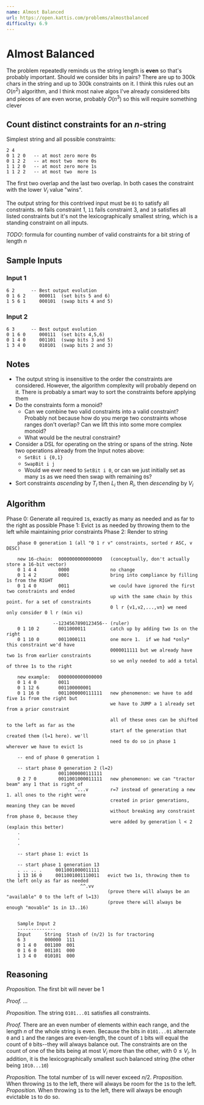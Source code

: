 ```yaml
---
name: Almost Balanced
url: https://open.kattis.com/problems/almostbalanced
difficulty: 6.9
---
```


# Almost Balanced

The problem repeatedly reminds us the string length is **even** so that's probably important. Should we consider bits in pairs?
There are up to 300k chars in the string and up to 300k constraints on it. I think this rules out an $O(n^2)$ algorithm, and I think most naive algos I've already considered bits and pieces of are even worse, probably $O(n^3)$ so this will require something clever


## Count distinct constraints for an $n$-string

Simplest string and all possible constraints:

```text
2 4
0 1 2 0   -- at most zero more 0s
0 1 2 2   -- at most two  more 0s
1 1 2 0   -- at most zero more 1s
1 1 2 2   -- at most two  more 1s
```

The first two overlap and the last two overlap. In both cases the constraint with the lower $V_i$ value "wins".

The output string for this contrived input must be `01` to satisfy all constraints. `00` fails constraint 1, `11` fails constraint 3, and `10` satisfies all listed constraints but it's not the lexicographically smallest string, which is a standing constraint on all inputs.

*TODO*: formula for counting number of valid constraints for a bit string of length $n$


## Sample Inputs

### Input 1

```text
6 2      -- Best output evolution
0 1 6 2     000011  (set bits 5 and 6)
1 5 6 1     000101  (swap bits 4 and 5)
```

### Input 2

```text
6 3      -- Best output evolution
0 1 6 0     000111  (set bits 4,5,6)
0 1 4 0     001101  (swap bits 3 and 5)
1 3 4 0     010101  (swap bits 2 and 3)
```


## Notes

- The output string is insensitive to the order the constraints are considered. However, the algorithm complexity will probably depend on it. There is probably a smart way to sort the constraints before applying them
- Do the constraints form a monoid?
	- Can we combine two valid constraints into a valid constraint? Probably not because how do you merge two constraints whose ranges don't overlap? Can we lift this into some more complex monoid?
	- What would be the neutral constraint?
- Consider a DSL for operating on the string or spans of the string. Note two operations already from the Input notes above:
	- `SetBit i {0,1}`
	- `SwapBit i j`
	- Would we ever need to `SetBit i 0`, or can we just initially set as many `1`s as we need then swap with remaining `0`s?
- Sort constraints *ascending* by $T_i$ then $L_i$ then $R_i$, then *descending* by $V_i$

## Algorithm

Phase 0: Generate all required `1`s, exactly as many as needed and as far to the right as possible
Phase 1: Evict `1`s as needed by throwing them to the left while maintaining prior constraints
Phase 2: Render to string

```
    phase 0 generation 1 (all "0 1 r v" constraints, sorted r ASC, v DESC)

    new 16-chain:  0000000000000000   (conceptually, don't actually store a 16-bit vector)
    0 1 4 4        0000               no change
    0 1 4 2        0001               bring into compliance by filling 1s from the RIGHT
    0 1 4 0        0011               we could have ignored the first two constraints and ended
                                      up with the same chain by this point. for a set of constraints
                                      0 l r {v1,v2,...,vn} we need only consider 0 l r (min vi)
                                      
                 --1234567890123456-- (ruler)
    0 1 10 2       0011000011         catch up by adding two 1s on the right
    0 1 10 0       0011000111         one more 1.  if we had *only* this constraint we'd have
                                      0000011111 but we already have two 1s from earlier constraints
                                      so we only needed to add a total of three 1s to the right

    new example:   0000000000000000
    0 1 4 0        0011
    0 1 12 6       001100000001
    0 1 16 0       0011000000111111   new phenomenon: we have to add five 1s from the right but
                                      we have to JUMP a 1 already set from a prior constraint
                                      
                                      all of these ones can be shifted to the left as far as the
                                      start of the generation that created them (l=1 here). we'll
                                      need to do so in phase 1 wherever we have to evict 1s
    
    -- end of phase 0 generation 1

    -- start phase 0 generation 2 (l=2)
                   0011000000111111
    0 2 7 0        0011001000011111   new phenomenon: we can "tractor beam" any 1 that is right of
                         ^...v        r=7 instead of generating a new 1. all ones to the right were
                                      created in prior generations, meaning they can be moved
                                      without breaking any constraint from phase 0, because they
                                      were added by generation l < 2 (explain this better)
    .
    .
    . 

    -- start phase 1: evict 1s

    -- start phase 1 generation 13
	. .. .. .     0011001000011111
	1 13 16 0     0011001001110011   evict two 1s, throwing them to the left only as far as needed
		                   ^^.vv
									 (prove there will always be an "available" 0 to the left of l=13)
									 (prove there will always be enough "movable" 1s in 13..16)


    Sample Input 2
    --------------
    Input     String  Stash of (n/2) 1s for tractoring
    6 3       000000  111
    0 1 4 0   001100  001
    0 1 6 0   001101  000
    1 3 4 0   010101  000

```

## Reasoning

*Proposition.* The first bit will never be 1

*Proof.* ...


*Proposition.* The string `0101...01` satisfies all constraints.

*Proof.* There are an even number of elements within each range, and the length $n$ of the whole string is even. Because the bits in `0101...01` alternate `0` and `1` and the ranges are even-length, the count of `1` bits will equal the count of `0` bits--they will always balance out. The constraints are on the count of one of the bits being at most $V_i$ more than the other, with $0 \le V_i$. In addition, it is the lexicographically smallest such balanced string (the other being `1010...10`)

*Proposition.* The total number of `1`s will never exceed $n/2$.
*Proposition.* When throwing `1`s to the left, there will always be room for the `1`s to the left.
*Proposition.* When throwing `1`s to the left, there will always be enough evictable `1`s to do so.
